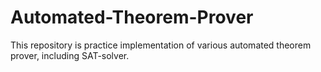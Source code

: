 # Automated-Theorem-Prover
This repository is practice implementation of various automated theorem prover, including SAT-solver.
